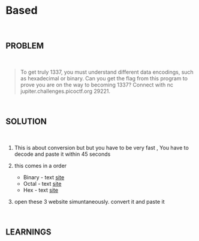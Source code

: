 


# Based

<br>

## PROBLEM

<br>


> To get truly 1337, you must understand different data encodings, such as hexadecimal or binary. 
    Can you get the flag from this program to prove you are on the way to becoming 1337? 
    Connect with nc jupiter.challenges.picoctf.org 29221.


<br>



## SOLUTION

<br>

1. This is about conversion but but you have to be very fast , You have to decode and paste it within 45 seconds

2. this comes in a order

    * Binary - text [site](https://codebeautify.org/binary-to-text)
    * Octal - text [site](http://www.unit-conversion.info/texttools/octal/)
    * Hex - text [site](https://www.duplichecker.com/hex-to-text.php)

3. open these 3 website simuntaneously. convert it and paste it

<br>


## LEARNINGS

<br>

